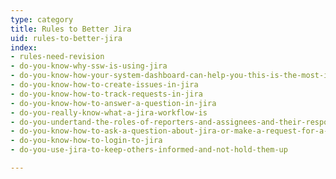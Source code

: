 ```yaml
---
type: category
title: Rules to Better Jira
uid: rules-to-better-jira
index:
- rules-need-revision
- do-you-know-why-ssw-is-using-jira
- do-you-know-how-your-system-dashboard-can-help-you-this-is-the-most-important-feature-in-jira
- do-you-know-how-to-create-issues-in-jira
- do-you-know-how-to-track-requests-in-jira
- do-you-know-how-to-answer-a-question-in-jira
- do-you-really-know-what-a-jira-workflow-is
- do-you-undertand-the-roles-of-reporters-and-assignees-and-their-responsibilities
- do-you-know-how-to-ask-a-question-about-jira-or-make-a-request-for-a-jira-improvement
- do-you-know-how-to-login-to-jira
- do-you-use-jira-to-keep-others-informed-and-not-hold-them-up

---
```

 

